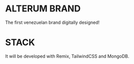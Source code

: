 # ALTERUM BRAND
The first venezuelan brand digitally designed!

# STACK

It will be developed with Remix, TailwindCSS and MongoDB.



